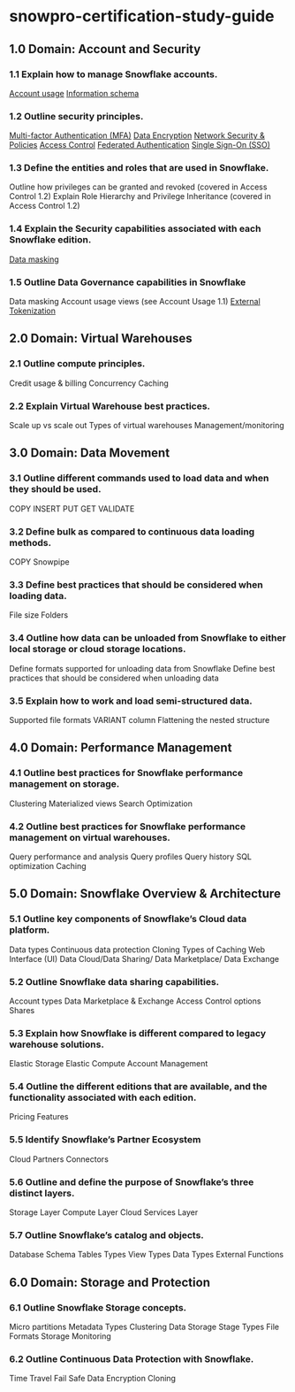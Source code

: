 # snowpro-certification-study-guide


## 1.0 Domain: Account and Security

 ### 1.1 Explain how to manage Snowflake accounts.

  [Account usage](https://docs.snowflake.com/en/sql-reference/account-usage.html)
  [Information schema](https://docs.snowflake.com/en/sql-reference/info-schema.html)

 ### 1.2 Outline security principles.

  [Multi-factor Authentication (MFA)](https://docs.snowflake.com/en/user-guide/security-mfa.html)
  [Data Encryption](https://docs.snowflake.com/en/user-guide/security-encryption.html)
  [Network Security & Policies](https://docs.snowflake.com/en/user-guide/network-policies.html)
  [Access Control](https://docs.snowflake.com/en/user-guide/security-access-control.html)
  [Federated Authentication](https://docs.snowflake.com/en/user-guide/admin-security-fed-auth.html)
  [Single Sign-On (SSO)](https://docs.snowflake.com/en/user-guide/admin-security-fed-auth.html)

 ### 1.3 Define the entities and roles that are used in Snowflake.

  Outline how privileges can be granted and revoked (covered in Access Control 1.2)
  Explain Role Hierarchy and Privilege Inheritance (covered in Access Control 1.2)
  
 ### 1.4 Explain the Security capabilities associated with each Snowflake edition.

  [Data masking](https://docs.snowflake.com/en/user-guide/security-column-ddm.html)

 ### 1.5 Outline Data Governance capabilities in Snowflake

  Data masking 
  Account usage views (see Account Usage 1.1)
  [External Tokenization](https://docs.snowflake.com/en/user-guide/security-column-ext-token.html)

## 2.0 Domain: Virtual Warehouses

 ### 2.1 Outline compute principles.

  Credit usage & billing
  Concurrency
  Caching

 ### 2.2 Explain Virtual Warehouse best practices.

  Scale up vs scale out
  Types of virtual warehouses
  Management/monitoring

## 3.0 Domain: Data Movement

 ### 3.1 Outline different commands used to load data and when they should be used.

  COPY
  INSERT
  PUT
  GET
  VALIDATE

 ### 3.2 Define bulk as compared to continuous data loading methods.

  COPY
  Snowpipe

 ### 3.3 Define best practices that should be considered when loading data.

  File size
  Folders

 ### 3.4 Outline how data can be unloaded from Snowflake to either local storage or cloud storage locations.

  Define formats supported for unloading data from Snowflake
  Define best practices that should be considered when unloading data

 ### 3.5 Explain how to work and load semi-structured data.

  Supported file formats
  VARIANT column
  Flattening the nested structure

## 4.0 Domain: Performance Management

 ### 4.1 Outline best practices for Snowflake performance management on storage.

  Clustering
  Materialized views
  Search Optimization

 ### 4.2 Outline best practices for Snowflake performance management on virtual warehouses.

  Query performance and analysis
  Query profiles
  Query history
  SQL optimization
  Caching

## 5.0 Domain: Snowflake Overview & Architecture

 ### 5.1 Outline key components of Snowflake’s Cloud data platform.

  Data types
  Continuous data protection
  Cloning
  Types of Caching
  Web Interface (UI)
  Data Cloud/Data Sharing/ Data Marketplace/ Data Exchange

 ### 5.2 Outline Snowflake data sharing capabilities.

  Account types
  Data Marketplace & Exchange
  Access Control options
  Shares

 ### 5.3 Explain how Snowflake is different compared to legacy warehouse solutions.

  Elastic Storage
  Elastic Compute
  Account Management

 ### 5.4 Outline the different editions that are available, and the functionality associated with each edition.

  Pricing
  Features

 ### 5.5 Identify Snowflake’s Partner Ecosystem

  Cloud Partners
  Connectors

 ### 5.6 Outline and define the purpose of Snowflake’s three distinct layers.

  Storage Layer
  Compute Layer
  Cloud Services Layer
  
 ### 5.7 Outline Snowflake’s catalog and objects.

  Database
  Schema
  Tables Types
  View Types
  Data Types
  External Functions

## 6.0 Domain: Storage and Protection

### 6.1 Outline Snowflake Storage concepts.

  Micro partitions
  Metadata Types
  Clustering
  Data Storage
  Stage Types
  File Formats
  Storage Monitoring

 ### 6.2 Outline Continuous Data Protection with Snowflake.

  Time Travel
  Fail Safe
  Data Encryption
  Cloning
